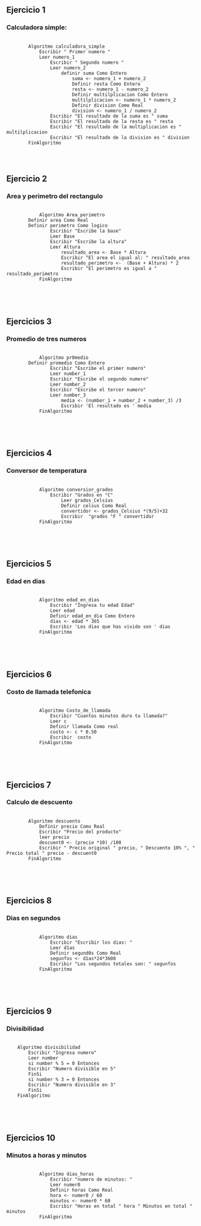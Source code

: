 <h2>Ejercicio 1</h2>
<h3>Calculadora simple:</h3>
<pre>
    <code>
        Algoritmo calculadora_simple
	        Escribir " Primer numero "
	        Leer numero_1
		        Escribir " Segundo numero "
		        Leer numero_2
		        	definir suma Como Entero
				        suma <- numero_1 + numero_2
				        Definir resta Como Entero
				        resta <- numero_1 - numero_2
				        Definir multilplicacion Como Entero
				        multilplicacion <- numero_1 * numero_2
				        Definir division Como Real
				        division <- numero_1 / numero_2
		        Escribir "El resultado de la suma es " suma
		        Escribir "El resultado de la resta es " resta
		        Escribir "El resultado de la multiplicacion es " multilplicacion
		        Escribir "El resultado de la division es " division
        FinAlgoritmo
    </code>
</pre>

<br>

<h2>Ejercicio 2</h2>
<h3>Area y perimetro del rectangulo</h3>
    <pre>
        <code>
            Algoritmo Area_perimetro
		Definir area Como Real
		Definir perimetro Como logico
	            Escribir "Escribe la base"
	            Leer Base
	            Escribir "Escribe la altura"
	            Leer Altura
		            resultado_area <- Base * Altura
		            Escribir "El area el igual al: " resultado_area
		            resultado_perimetro <-  (Base + Altura) * 2
		            Escribir "El perimetro es igual a " resultado_perimetro
            FinAlgoritmo
        </code>
    </pre>

<br>

<h2>Ejercicios 3</h2>
<h3>Promedio de tres numeros</h3>
    <pre>
        <code>
            Algoritmo pr0medio
		Definir promedio Como Entero
	            Escribir "Escribe el primer numero"
	            Leer number_1
	            Escribir "Escribe el segundo numero"
	            Leer number_2
	            Escribir "Escribe el tercer numero"
	            Leer number_3
		            media <- (number_1 + number_2 + number_3) /3
		            Escribir 'El resultado es ' media
            FinAlgoritmo
        </code>
    </pre>

<br>


<h2>Ejercicios 4</h2>
<h3>Conversor de temperatura</h3>
    <pre>
        <code>
            Algoritmo conversior_grados
	            Escribir "Grados en °C"
	                Leer grados_Celsius
	                Definir celsus Como Real
	                convertidor <- grados_Celsius *(9/5)+32
	                Escribir  "grados °F " convertidor
            FinAlgoritmo
        </code>
    </pre>

<br>

<h2>Ejercicios 5</h2>
<h3>Edad en dias</h3>
    <pre>
        <code>
            Algoritmo edad_en_dias
	            Escribir "Ingresa tu edad Edad"
	            Leer edad
	            Definir edad_en_dia Como Entero
	            dias <- edad * 365
	            Escribir 'Los dias que has vivido son ' dias
            FinAlgoritmo
        </code>
    </pre>

<br>

<h2>Ejercicios 6</h2>
<h3>Costo de llamada telefonica</h3>
    <pre>
        <code>
            Algoritmo Costo_de_llamada
	            Escribir "Cuantos minutos duro tu llamada?"
	            Leer c
	            Definir llamada Como real
	            costo <- c * 0.50
	            Escribir  costo
            FinAlgoritmo
        </code>
    </pre>

<br>


<h2>Ejercicios 7</h2>
<h3>Calculo de descuento</h3>
    <pre>
        <code>
        Algoritmo descuento 
	        Definir precio Como Real
	        Escribir "Precio del producto"
	        leer precio
	        descuent0 <- (precio *10) /100 
	        Escribir " Precio original " precio, " Descuento 10% ", " Precio total " precio - descuent0
        FinAlgoritmo
    </code>

</pre>

<br>

<h2>Ejercicios 8</h2>
<h3>Dias en segundos</h3>
    <pre>
        <code>
            Algoritmo dias
	            Escribir "Escribir los dias: "
	            Leer d1as
	            Definir segund0s Como Real
	            segunfos <- d1as*24*3600
	            Escribir "Los segundos totales son: " segunfos
            FinAlgoritmo
        </code>
    </pre>

<br>

<h2>Ejercicios 9</h2>
<h3>Divisibilidad</h3>
    <pre>
        <code>
    Algoritmo divisibilidad
	    Escribir "Ingresa numero"
	    Leer number
	    si number % 5 = 0 Entonces
	    Escribir "Numero divisible en 5"
	    FinSi
        si number % 3 = 0 Entonces
		Escribir "Numero divisible en 3"
	    FinSi
    FinAlgoritmo
        </code>
    </pre>
<br>

<h2>Ejercicios 10</h2>
<h3>Minutos a horas y minutos</h3>
    <pre>
        <code>
            Algoritmo dias_horas
	            Escribir "numero de minutos: "
	            Leer numer0
	            Definir horas Como Real
	            hora <- numer0 / 60
	            minutos <- numer0 * 60
	            Escribir "Horas en total " hora " Minutos en total " minutos
            FinAlgoritmo
        </code>
    </pre>
<br>